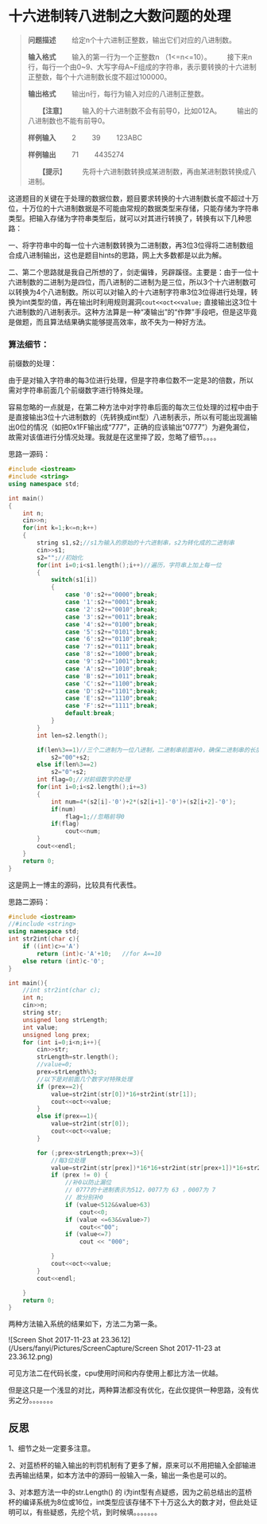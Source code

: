 # 十六进制转八进制之大数问题的处理

> **问题描述**
> 　　给定n个十六进制正整数，输出它们对应的八进制数。
>
> **输入格式**
> 　　输入的第一行为一个正整数n （1<=n<=10）。
> 　　接下来n行，每行一个由0~9、大写字母A~F组成的字符串，表示要转换的十六进制正整数，每个十六进制数长度不超过100000。
>
> **输出格式**
> 　　输出n行，每行为输入对应的八进制正整数。
>
> 　　**【注意**】
> 　　输入的十六进制数不会有前导0，比如012A。
> 　　输出的八进制数也不能有前导0。
>
> **样例输入**
> 　　2
> 　　39
> 　　123ABC
>
> **样例输出**
> 　　71
> 　　4435274
>
> 　　**【提示**】
> 　　先将十六进制数转换成某进制数，再由某进制数转换成八进制。



这道题目的关键在于处理的数据位数，题目要求转换的十六进制数长度不超过十万位，十万位的十六进制数据是不可能由常规的数据类型来存储，只能存储为字符串类型。把输入存储为字符串类型后，就可以对其进行转换了，转换有以下几种思路：

一、将字符串中的每一位十六进制数转换为二进制数，再3位3位得将二进制数组合成八进制输出，这也是题目hints的思路，网上大多数都是以此为解。

二、第二个思路就是我自己所想的了，剑走偏锋，另辟蹊径。主要是：由于一位十六进制数的二进制为是四位，而八进制的二进制为是三位，所以3个十六进制数可以转换为4个八进制数。所以可以对输入的十六进制字符串3位3位得进行处理，转换为int类型的值，再在输出时利用规则漏洞`cout<<oct<<value;` 直接输出这3位十六进制数的八进制表示。这种方法算是一种“凑输出”的“作弊”手段吧，但是这毕竟是做题，而且算法结果确实能够提高效率，故不失为一种好方法。

### 算法细节：

前缀数的处理：

由于是对输入字符串的每3位进行处理，但是字符串位数不一定是3的倍数，所以需对字符串前面几个前缀数字进行特殊处理。

容易忽略的一点就是，在第二种方法中对字符串后面的每次三位处理的过程中由于是直接输出3位十六进制数的（先转换成int型）八进制表示，所以有可能出现漏输出0位的情况（如把0x1FF输出成“777”，正确的应该输出“0777”）为避免漏位，故需对该值进行分情况处理。我就是在这里摔了跤，忽略了细节。。。。

思路一源码：

```c++
#include <iostream>
#include <string>
using namespace std;

int main()
{
    int n;
    cin>>n;
    for(int k=1;k<=n;k++)
    {
        string s1,s2;//s1为输入的原始的十六进制串，s2为转化成的二进制串
        cin>>s1;
        s2="";//初始化
        for(int i=0;i<s1.length();i++)//遍历，字符串上加上每一位
        {
            switch(s1[i])
            {
                case '0':s2+="0000";break;
                case '1':s2+="0001";break;
                case '2':s2+="0010";break;
                case '3':s2+="0011";break;
                case '4':s2+="0100";break;
                case '5':s2+="0101";break;
                case '6':s2+="0110";break;
                case '7':s2+="0111";break;
                case '8':s2+="1000";break;
                case '9':s2+="1001";break;
                case 'A':s2+="1010";break;
                case 'B':s2+="1011";break;
                case 'C':s2+="1100";break;
                case 'D':s2+="1101";break;
                case 'E':s2+="1110";break;
                case 'F':s2+="1111";break;
                default:break;
            }
        }
        int len=s2.length();

        if(len%3==1)//三个二进制为一位八进制，二进制串前面补0，确保二进制串的长度为3的倍数
            s2="00"+s2;
        else if(len%3==2)
            s2="0"+s2;
        int flag=0;//对前缀数字的处理
        for(int i=0;i<s2.length();i+=3)
        {
            int num=4*(s2[i]-'0')+2*(s2[i+1]-'0')+(s2[i+2]-'0');
            if(num)
                flag=1;//忽略前导0
            if(flag)
                cout<<num;
        }
        cout<<endl;
    }
    return 0;
}
```



这是网上一博主的源码，比较具有代表性。



思路二源码：

```c++
#include <iostream>
//#include <string>
using namespace std;
int str2int(char c){
    if ((int)c>='A')
        return (int)c-'A'+10;   //for A==10
    else return (int)c-'0';
}

int main(){
    //int str2int(char c);
    int n;
    cin>>n;
    string str;
    unsigned long strLength;
    int value;
    unsigned long prex;
    for (int i=0;i<n;i++){
        cin>>str;
        strLength=str.length();
        //value=0;
        prex=strLength%3;
        //以下是对前面几个数字对特殊处理
        if (prex==2){
            value=str2int(str[0])*16+str2int(str[1]);
            cout<<oct<<value;
        }
        else if(prex==1){
            value=str2int(str[0]);
            cout<<oct<<value;
        }

        for (;prex<strLength;prex+=3){
            //每3位处理
            value=str2int(str[prex])*16*16+str2int(str[prex+1])*16+str2int(str[prex+2]);
            if (prex != 0) {
                //补0以防止漏位
                // 0777的十进制表示为512，0077为 63 ，0007为 7
                // 故分别补0
                if (value<512&&value>63)
                    cout<<0;
                if (value <=63&&value>7)
                    cout<<"00";
                if (value<=7)
                    cout << "000";

            }
            cout<<oct<<value;
        }
        cout<<endl;

    }
    return 0;
}

```

两种方法输入系统的结果如下，方法二为第一条。

![Screen Shot 2017-11-23 at 23.36.12](/Users/fanyi/Pictures/ScreenCapture/Screen Shot 2017-11-23 at 23.36.12.png)



可见方法二在代码长度，cpu使用时间和内存使用上都比方法一优越。

但是这只是一个浅显的对比，两种算法都没有优化，在此仅提供一种思路，没有优劣之分。。。。。。。



## 反思

1、细节之处一定要多注意。

2、对蓝桥杯的输入输出的判罚机制有了更多了解，原来可以不用把输入全部输进去再输出结果，如本方法中的源码一般输入一条，输出一条也是可以的。

3、对本题方法一中的str.Length() 的 i为int型有点疑惑，因为之前总结出的蓝桥杯的编译系统为8位或16位，int类型应该存储不下十万这么大的数才对，但此处证明可以，有些疑惑，先挖个坑，到时候填。。。。。。。